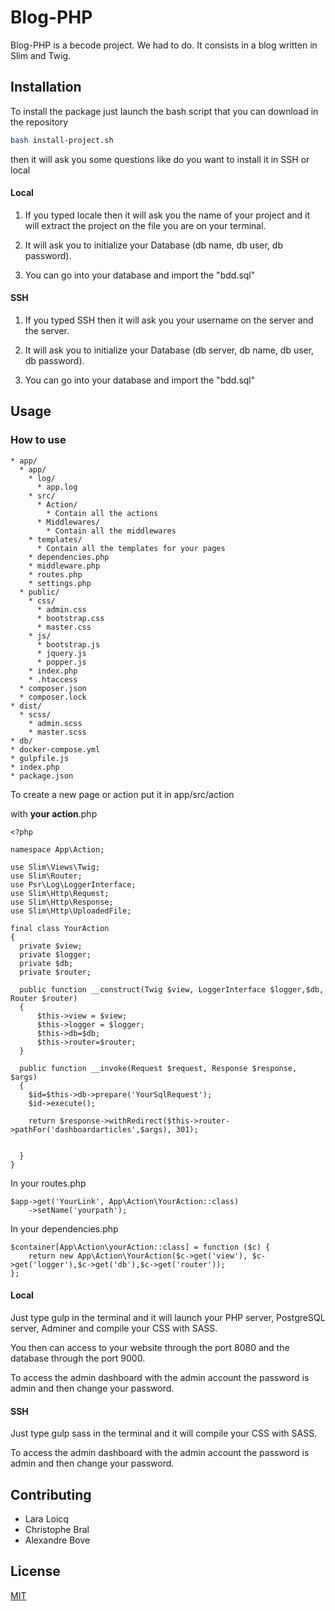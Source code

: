# Blog-PHP

Blog-PHP is a becode project. We had to do. It consists in a blog written in Slim and Twig.

## Installation

To install the package just launch the bash script that you can download in the repository

```bash
bash install-project.sh
```

then it will ask you some questions like do you want to install it in SSH or local

#### Local

1. If you typed locale then it will ask you the name of your project and it will extract the project on the file you are on your terminal.

2. It will ask you to initialize your Database (db name, db user, db password).

3. You can go into your database and import the "bdd.sql"

#### SSH

1. If you typed SSH then it will ask you your username on the server and the server.

2. It will ask you to initialize your Database (db server, db name, db user, db password).

3. You can go into your database and import the "bdd.sql"

## Usage


### How to use

```
* app/
  * app/
    * log/
      * app.log
    * src/
      * Action/
        * Contain all the actions
      * Middlewares/
        * Contain all the middlewares
    * templates/
      * Contain all the templates for your pages
    * dependencies.php
    * middleware.php
    * routes.php
    * settings.php
  * public/
    * css/
      * admin.css
      * bootstrap.css
      * master.css
    * js/
      * bootstrap.js
      * jquery.js
      * popper.js
    * index.php
    * .htaccess
  * composer.json
  * composer.lock
* dist/
  * scss/
    * admin.scss
    * master.scss
* db/
* docker-compose.yml
* gulpfile.js
* index.php
* package.json
```

To create a new page or action put it in app/src/action

with  **your action**.php

```
<?php

namespace App\Action;

use Slim\Views\Twig;
use Slim\Router;
use Psr\Log\LoggerInterface;
use Slim\Http\Request;
use Slim\Http\Response;
use Slim\Http\UploadedFile;

final class YourAction
{
  private $view;
  private $logger;
  private $db;
  private $router;

  public function __construct(Twig $view, LoggerInterface $logger,$db, Router $router)
  {
      $this->view = $view;
      $this->logger = $logger;
      $this->db=$db;
      $this->router=$router;
  }

  public function __invoke(Request $request, Response $response, $args)
  {
    $id=$this->db->prepare('YourSqlRequest');
    $id->execute();

    return $response->withRedirect($this->router->pathFor('dashboardarticles',$args), 301);


  }
}

```

In your routes.php

```
$app->get('YourLink', App\Action\YourAction::class)
    ->setName('yourpath');

```

In your dependencies.php

```
$container[App\Action\yourAction::class] = function ($c) {
    return new App\Action\YourAction($c->get('view'), $c->get('logger'),$c->get('db'),$c->get('router'));
};

```

#### Local

Just type gulp in the terminal and it will launch your PHP server, PostgreSQL server, Adminer and compile your CSS with SASS.

You then can access to your website through the port 8080 and the database through the port 9000.

To access the admin dashboard with the admin account the password is admin and then change your password.

#### SSH

Just type gulp sass in the terminal and it will compile your CSS with SASS.

To access the admin dashboard with the admin account the password is admin and then change your password.

## Contributing

- Lara Loicq
- Christophe Bral
- Alexandre Bove

## License
[MIT](https://choosealicense.com/licenses/mit/)